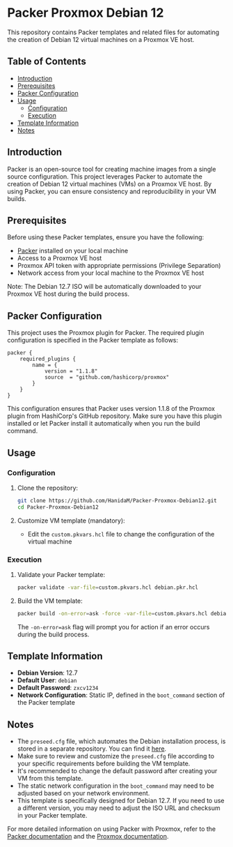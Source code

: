 # Packer Proxmox Debian 12

This repository contains Packer templates and related files for automating the creation of Debian 12 virtual machines on a Proxmox VE host.

## Table of Contents
- [Introduction](#introduction)
- [Prerequisites](#prerequisites)
- [Packer Configuration](#packer-configuration)
- [Usage](#usage)
    - [Configuration](#configuration)
    - [Execution](#execution)
- [Template Information](#template-information)
- [Notes](#notes)

## Introduction

Packer is an open-source tool for creating machine images from a single source configuration. This project leverages Packer to automate the creation of Debian 12 virtual machines (VMs) on a Proxmox VE host. By using Packer, you can ensure consistency and reproducibility in your VM builds.

## Prerequisites

Before using these Packer templates, ensure you have the following:

- [Packer](https://www.packer.io/downloads) installed on your local machine
- Access to a Proxmox VE host
- Proxmox API token with appropriate permissions (Privilege Separation)
- Network access from your local machine to the Proxmox VE host

Note: The Debian 12.7 ISO will be automatically downloaded to your Proxmox VE host during the build process.

## Packer Configuration

This project uses the Proxmox plugin for Packer. The required plugin configuration is specified in the Packer template as follows:

```hcl
packer {
    required_plugins {
        name = {
            version = "1.1.8"
            source  = "github.com/hashicorp/proxmox"
        }
    }
}
```

This configuration ensures that Packer uses version 1.1.8 of the Proxmox plugin from HashiCorp's GitHub repository. Make sure you have this plugin installed or let Packer install it automatically when you run the build command.

## Usage

### Configuration

1. Clone the repository:
   ```bash
   git clone https://github.com/HanidaM/Packer-Proxmox-Debian12.git
   cd Packer-Proxmox-Debian12
   ```

2. Customize VM template (mandatory):
   - Edit the `custom.pkvars.hcl` file to change the configuration of the virtual machine

### Execution

1. Validate your Packer template:
   ```bash
   packer validate -var-file=custom.pkvars.hcl debian.pkr.hcl
   ```

2. Build the VM template:
   ```bash
   packer build -on-error=ask -force -var-file=custom.pkvars.hcl debian.pkr.hcl
   ```

   The `-on-error=ask` flag will prompt you for action if an error occurs during the build process.

## Template Information

- **Debian Version**: 12.7
- **Default User**: `debian`
- **Default Password**: `zxcv1234`
- **Network Configuration**: Static IP, defined in the `boot_command` section of the Packer template

## Notes

- The `preseed.cfg` file, which automates the Debian installation process, is stored in a separate repository. You can find it [here](https://github.com/HanidaM/devops-boilerplates/blob/main/http/preseed.cfg).
- Make sure to review and customize the `preseed.cfg` file according to your specific requirements before building the VM template.
- It's recommended to change the default password after creating your VM from this template.
- The static network configuration in the `boot_command` may need to be adjusted based on your network environment.
- This template is specifically designed for Debian 12.7. If you need to use a different version, you may need to adjust the ISO URL and checksum in your Packer template.

For more detailed information on using Packer with Proxmox, refer to the [Packer documentation](https://www.packer.io/docs/builders/proxmox) and the [Proxmox documentation](https://pve.proxmox.com/pve-docs/).